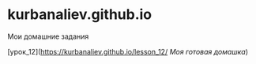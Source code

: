 

# kurbanaliev.github.io
Мои домашние задания

[урок_12](https://kurbanaliev.github.io/lesson_12/ *Моя готовая домашка*)
